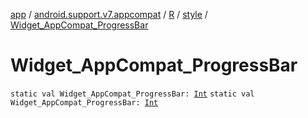 [app](../../../index.md) / [android.support.v7.appcompat](../../index.md) / [R](../index.md) / [style](index.md) / [Widget_AppCompat_ProgressBar](./-widget_-app-compat_-progress-bar.md)

# Widget_AppCompat_ProgressBar

`static val Widget_AppCompat_ProgressBar: `[`Int`](https://kotlinlang.org/api/latest/jvm/stdlib/kotlin/-int/index.html)
`static val Widget_AppCompat_ProgressBar: `[`Int`](https://kotlinlang.org/api/latest/jvm/stdlib/kotlin/-int/index.html)